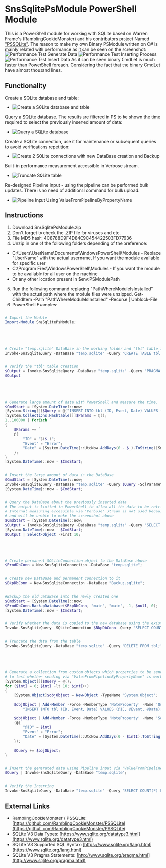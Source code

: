 SnsSqlitePsModule PowerShell Module
=============

This is a PowerShell module for working with SQLite based on Warren Frame's (RamblingCookieMonster) and his contributors project Named ["PSSQLite"](https://github.com/RamblingCookieMonster/PSSQLite).
The reason to make my own Binary PSModule written on C# is mainly related with performance as it can be seen on the screenshot:
![Performance Test Generate Data](/Media/GenerateInput.JPG)
![Performance Test Inserting Process](/Media/InvokeQryInAction.JPG)
![Performance Test Insert Data](/Media/InsertData.JPG)
As it can be seen binary CmdLet is much faster than PowerShell foreach. Considering the fact that the binary CmdLet have almost thousand lines.

## Functionality

Create a SQLite database and table:
  * ![Create a SQLite database and table](/Media/CreateEventTable.JPG)

Query a SQLite database. The results are filtered in PS to be shown the time required to select the previously inserted amount of data:
  * ![Query a SQLite database](/Media/QueryData.JPG)

Create a SQLite connection, use it for maintenance or subsequent queries to avoid verifications repetition:
  * ![Create 2 SQLite connections with new DataBase creation and Backup](/Media/DbBackup.JPG)

Built-in performance measurement accessible in Verbose stream.
  * ![Truncate SQLite table](/Media/TruncateTable.JPG)

Re-designed Pipeline input - using the pipeline can be performed bulk updates. There is no need of additional command for bulk upload.
  * ![Pipeline Input Using ValueFromPipelineByPropertyName](/Media/PipelineInput.JPG)

## Instructions

1. Download SnsSqlitePsModule.zip
2. Don't forget to check the .ZIP file for viruses and etc.
3. File MD5 hash: 4C8788D9F4D84C9C454422503FD77636
4. Unzip in one of the following folders depending of the preference:
- C:\Users\UserName\Documents\WindowsPowerShell\Modules - Replace "UserName" with the actual username, If you want the module available for specific user
- C:\Program Files\WindowsPowerShell\Modules - If you want the module to be available for all user on the machine
- Or any other location present in $env:PSModulePath
5. Run the following command replacing "PathWhereModuleIsInstalled" with the actual path where the module files were unzipped.
Get-ChildItem -Path "PathWhereModuleIsInstalled" -Recurse | Unblock-File
6. PowerShell Examples:

```powershell

# Import the Module
Import-Module SnsSqlitePsModule;





# Create "temp.sqlite" DataBase in the working folder and "tbl" table inside the DB
Invoke-SnsSqliteQuery -DataBase "temp.sqlite" -Query "CREATE TABLE tbl (ID INTEGER, Event VARCHAR(20), Date DATETIME)" -Verbose;


# Verify the "tbl" table creation
$Output = Invoke-SnsSqliteQuery -DataBase "temp.sqlite" -Query "PRAGMA table_info(tbl)" -Verbose;
$Output





# Generate large amount of data with PowerShell and measure the time.
$CmdStart = [System.DateTime]::now;
[System.String[]]$Query = @("INSERT INTO tbl (ID, Event, Date) VALUES (@ID, @Event, @Date);");
[System.Collections.Hashtable[]]$Params = @();
1..100000 | ForEach `
{
	$Params += `
	@{
		"ID" = "$($_)";
		"Event" = "Error";
		"Date" = [System.DateTime]::UtcNow.AddDays(0 - $_).ToString([SnsSqlitePsModule.TimeFormat]::Utc)
	};
}
[System.DateTime]::now - $CmdStart;


# Insert the large amount of data in the DataBase
$CmdStart = [System.DateTime]::now;
Invoke-SnsSqliteQuery -DataBase "temp.sqlite" -Query $Query -SqlParameters $Params;
[System.DateTime]::now - $CmdStart;


# Query the DataBase about the previously inserted data
# The output is limited in PowerShell to allow all the data to be retrieved from the DataBase
# Internal measuring accessible via "Verbose" stream is not used because it will generate thousands of screens
# and will be unable to make the screenshot above
$CmdStart = [System.DateTime]::now;
$Output = Invoke-SnsSqliteQuery -DataBase "temp.sqlite" -Query "SELECT * FROM tbl";
[System.DateTime]::now - $CmdStart;
$Output | Select-Object -First 10;





# Create permanent SQLiteConnection object to the DataBase above
$ProdDbConn = New-SnsSqliteConnection -DataBase "temp.sqlite";


# Create new DataBase and permanent connection to it
$BkpDbConn = New-SnsSqliteConnection -DataBase "Backup.sqlite";


#Backup the old DataBase into the newly created one
$CmdStart = [System.DateTime]::now;
$ProdDbConn.BackupDatabase($BkpDbConn, "main", "main", -1, $null, 0);
[System.DateTime]::now - $CmdStart;


# Verify whether the data is copied to the new database using the existing permanent connection
Invoke-SnsSqliteQuery -SQLiteConnection $BkpDbConn -Query "SELECT COUNT(*) FROM tbl" -Verbose;


# Truncate the data from the table
Invoke-SnsSqliteQuery -DataBase "temp.sqlite" -Query "DELETE FROM tbl;" -Verbose;





# Generate a collection from custom objects which properties to be send via the Pipeline
# to test whether sending via "ValueFromPipelineByPropertyName" is working
[System.Object[]]$Query = @();
for ($intI = 0; $intI -lt 10; $intI++)
{
	[System.Object]$objObject = New-Object -TypeName 'System.Object';
	
	$objObject | Add-Member -Force -MemberType 'NoteProperty' -Name 'Query' -Value `
		"INSERT INTO tbl (ID, Event, Date) VALUES (@ID, @Event, @Date);";
	
	$objObject | Add-Member -Force -MemberType 'NoteProperty' -Name 'SqlParameters' -Value `
	(@{
		"@ID" = $intI
		"Event" = "Error";
		"Date" = [System.DateTime]::UtcNow.AddDays(0 - $intI).ToString([SnsSqlitePsModule.TimeFormat]::Utc)
	});
	
	$Query += $objObject;
}


# Insert the generated data using Pipeline input via "ValueFromPipelineByPropertyName"
$Query | Invoke-SnsSqliteQuery -DataBase "temp.sqlite";


# Verify the Inserting
Invoke-SnsSqliteQuery -DataBase "temp.sqlite" -Query "SELECT COUNT(*) FROM tbl";


```

## External Links

- RamblingCookieMonster / PSSQLite: [https://github.com/RamblingCookieMonster/PSSQLite](https://github.com/RamblingCookieMonster/PSSQLite)
- SQLite V3 Data Types: [https://www.sqlite.org/datatype3.html](https://www.sqlite.org/datatype3.html)
- SQLite V3 Supported SQL Syntax: [https://www.sqlite.org/lang.html](https://www.sqlite.org/lang.html)
- SQLite V3 Pragma Statements: [http://www.sqlite.org/pragma.html](http://www.sqlite.org/pragma.html)

